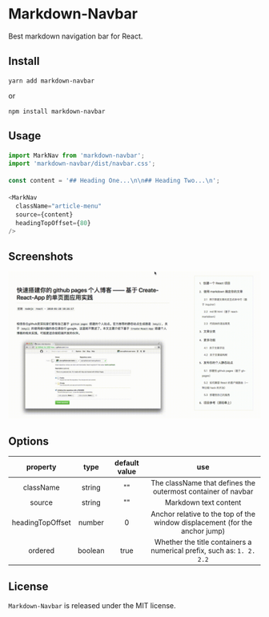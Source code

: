 # Markdown-Navbar

Best markdown navigation bar for React.

## Install

```
yarn add markdown-navbar
```
or

```
npm install markdown-navbar
```

## Usage

```js
import MarkNav from 'markdown-navbar';
import 'markdown-navbar/dist/navbar.css';

const content = '## Heading One...\n\n## Heading Two...\n';

<MarkNav
  className="article-menu"
  source={content}
  headingTopOffset={80}
/>
```

## Screenshots

![Screenshots](./screenshots.gif)

## Options

|property|type|default value|use|
|:-:|:-:|:-:|:-:|
|className|string|""|The className that defines the outermost container of navbar|
|source|string|""|Markdown text content|
|headingTopOffset|number|0|Anchor relative to the top of the window displacement (for the anchor jump)|
|ordered|boolean|true|Whether the title containers a numerical prefix, such as: `1. 2. 2.2`|

## License

`Markdown-Navbar` is released under the MIT license.
